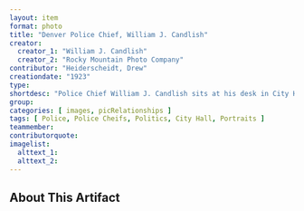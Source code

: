 ```yaml
---
layout: item
format: photo
title: "Denver Police Chief, William J. Candlish"
creator:
  creator_1: "William J. Candlish"
  creator_2: "Rocky Mountain Photo Company"
contributor: "Heiderscheidt, Drew"
creationdate: "1923"
type:
shortdesc: "Police Chief William J. Candlish sits at his desk in City Hall. A desk in front of him is covered in letters and paper, behind him is another dest with more paper strewn about. On the wall behind him sits a row of wooden chairs and a large map of Downtown Denver."
group:
categories: [ images, picRelationships ] 
tags: [ Police, Police Cheifs, Politics, City Hall, Portraits ]
teammember:
contributorquote:
imagelist:
  alttext_1:
  alttext_2:
---
```

## About This Artifact

